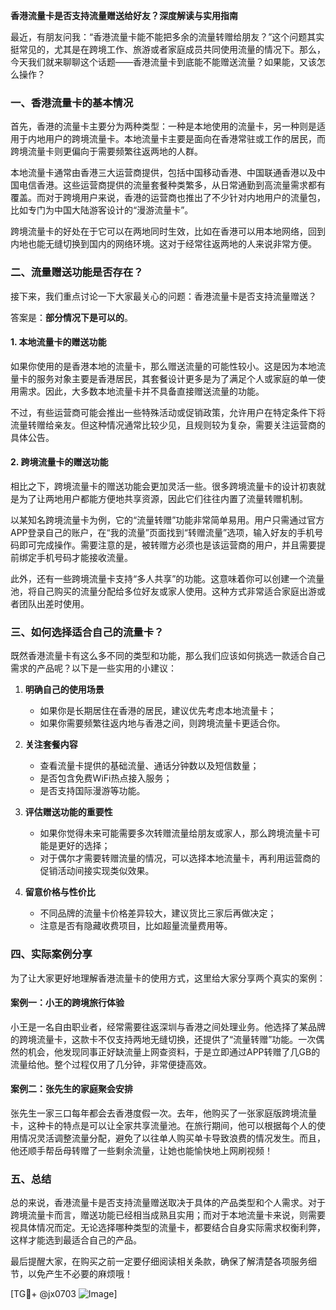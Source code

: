 **香港流量卡是否支持流量赠送给好友？深度解读与实用指南**

最近，有朋友问我：“香港流量卡能不能把多余的流量转赠给朋友？”这个问题其实挺常见的，尤其是在跨境工作、旅游或者家庭成员共同使用流量的情况下。那么，今天我们就来聊聊这个话题——香港流量卡到底能不能赠送流量？如果能，又该怎么操作？

### 一、香港流量卡的基本情况

首先，香港的流量卡主要分为两种类型：一种是本地使用的流量卡，另一种则是适用于内地用户的跨境流量卡。本地流量卡主要是面向在香港常驻或工作的居民，而跨境流量卡则更偏向于需要频繁往返两地的人群。

本地流量卡通常由香港三大运营商提供，包括中国移动香港、中国联通香港以及中国电信香港。这些运营商提供的流量套餐种类繁多，从日常通勤到高流量需求都有覆盖。而对于跨境用户来说，香港的运营商也推出了不少针对内地用户的流量包，比如专门为中国大陆游客设计的“漫游流量卡”。

跨境流量卡的好处在于它可以在两地同时生效，比如在香港可以用本地网络，回到内地也能无缝切换到国内的网络环境。这对于经常往返两地的人来说非常方便。

### 二、流量赠送功能是否存在？

接下来，我们重点讨论一下大家最关心的问题：香港流量卡是否支持流量赠送？

答案是：**部分情况下是可以的**。

#### 1. **本地流量卡的赠送功能**
如果你使用的是香港本地的流量卡，那么赠送流量的可能性较小。这是因为本地流量卡的服务对象主要是香港居民，其套餐设计更多是为了满足个人或家庭的单一使用需求。因此，大多数本地流量卡并不具备直接赠送流量的功能。

不过，有些运营商可能会推出一些特殊活动或促销政策，允许用户在特定条件下将流量转赠给亲友。但这种情况通常比较少见，且规则较为复杂，需要关注运营商的具体公告。

#### 2. **跨境流量卡的赠送功能**
相比之下，跨境流量卡的赠送功能会更加灵活一些。很多跨境流量卡的设计初衷就是为了让两地用户都能方便地共享资源，因此它们往往内置了流量转赠机制。

以某知名跨境流量卡为例，它的“流量转赠”功能非常简单易用。用户只需通过官方APP登录自己的账户，在“我的流量”页面找到“转赠流量”选项，输入好友的手机号码即可完成操作。需要注意的是，被转赠方必须也是该运营商的用户，并且需要提前绑定手机号码才能接收流量。

此外，还有一些跨境流量卡支持“多人共享”的功能。这意味着你可以创建一个流量池，将自己购买的流量分配给多位好友或家人使用。这种方式非常适合家庭出游或者团队出差时使用。

### 三、如何选择适合自己的流量卡？

既然香港流量卡有这么多不同的类型和功能，那么我们应该如何挑选一款适合自己需求的产品呢？以下是一些实用的小建议：

1. **明确自己的使用场景**
   - 如果你是长期居住在香港的居民，建议优先考虑本地流量卡；
   - 如果你需要频繁往返内地与香港之间，则跨境流量卡更适合你。

2. **关注套餐内容**
   - 查看流量卡提供的基础流量、通话分钟数以及短信数量；
   - 是否包含免费WiFi热点接入服务；
   - 是否支持国际漫游等功能。

3. **评估赠送功能的重要性**
   - 如果你觉得未来可能需要多次转赠流量给朋友或家人，那么跨境流量卡可能是更好的选择；
   - 对于偶尔才需要转赠流量的情况，可以选择本地流量卡，再利用运营商的促销活动间接实现类似效果。

4. **留意价格与性价比**
   - 不同品牌的流量卡价格差异较大，建议货比三家后再做决定；
   - 注意是否有隐藏收费项目，比如超量流量费用等。

### 四、实际案例分享

为了让大家更好地理解香港流量卡的使用方式，这里给大家分享两个真实的案例：

#### 案例一：小王的跨境旅行体验
小王是一名自由职业者，经常需要往返深圳与香港之间处理业务。他选择了某品牌的跨境流量卡，这款卡不仅支持两地无缝切换，还提供了“流量转赠”功能。一次偶然的机会，他发现同事正好缺流量上网查资料，于是立即通过APP转赠了几GB的流量给他。整个过程仅用了几分钟，非常便捷高效。

#### 案例二：张先生的家庭聚会安排
张先生一家三口每年都会去香港度假一次。去年，他购买了一张家庭版跨境流量卡，这种卡的特点是可以让全家共享流量池。在旅行期间，他可以根据每个人的使用情况灵活调整流量分配，避免了以往单人购买单卡导致浪费的情况发生。而且，他还顺手帮岳母转赠了一些剩余流量，让她也能愉快地上网刷视频！

### 五、总结

总的来说，香港流量卡是否支持流量赠送取决于具体的产品类型和个人需求。对于跨境流量卡而言，赠送功能已经相当成熟且实用；而对于本地流量卡来说，则需要视具体情况而定。无论选择哪种类型的流量卡，都要结合自身实际需求权衡利弊，这样才能选到最适合自己的产品。

最后提醒大家，在购买之前一定要仔细阅读相关条款，确保了解清楚各项服务细节，以免产生不必要的麻烦哦！

[TG💪+ @jx0703 ![Image](https://github.com/user-attachments/assets/dbca1d08-cadb-493c-b0ec-ad6f7a83f270)]
